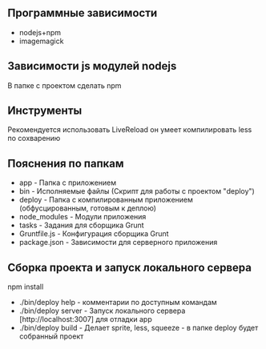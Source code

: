 ## Программные зависимости
- nodejs+npm
- imagemagick

## Зависимости js модулей nodejs
В папке с проектом сделать npm

## Инструменты
Рекомендуется использовать LiveReload он умеет компилировать less по сохварению

## Пояснения по папкам
- app 			- Папка с приложением
- bin			- Исполняемые файлы (Скрипт для работы с проектом "deploy")
- deploy		- Папка с компилированным приложением (обфусцированным, готовым к деплою)
- node_modules	- Модули приложения
- tasks			- Задания для сборщика Grunt
- Gruntfile.js	- Конфигурация сборщика Grunt
- package.json	- Зависимости для серверного приложения

## Сборка проекта и запуск локального сервера
npm install
- ./bin/deploy help 	- комментарии по доступным командам
- ./bin/deploy server 	- Запуск локального сервера [http://localhost:3007] для отладки app
- ./bin/deploy build 	- Делает sprite, less, squeeze - в папке deploy будет собранный проект
